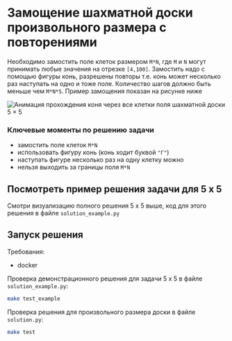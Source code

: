 # Замощение шахматной доски произвольного размера с повторениями
Необходимо замостить поле клеток размером `M*N`, где `M` и `N` могут принимать любые значения на отрезке `[4,100]`. Замостить надо с помощью фигуры конь, разрешены повторы т.е. конь может несколько раз наступать на одно и тоже поле. Количество шагов должно быть меньше чем `M*N*5`. Пример замощения показан на рисунке ниже

![Анимация прохождения коня через все клетки поля шахматной доски 5 × 5](https://upload.wikimedia.org/wikipedia/commons/c/ca/Knights-Tour-Animation.gif)

### Ключевые моменты по решению задачи
- замостить поле клеток `M*N`
- использовать фигуру конь (конь ходит буквой `"Г"`)
- наступать фигуре несколько раз на одну клетку можно
- нельзя выходить за границы поля `M*N`

## Посмотреть пример решения задачи для 5 х 5
 
Смотри визуализацию полного решения 5 х 5 выше, код для этого решения в файле `solution_example.py`
 
 
## Запуск решения
Требования:
- docker
 
Проверка демонстрационного решения для задачи 5 х 5 в файле `solution_example.py`:
```bash
make test_example
```
 
Проверка решения для произвольного размера доски в файле `solution.py`:
```bash
make test
```
 
 
